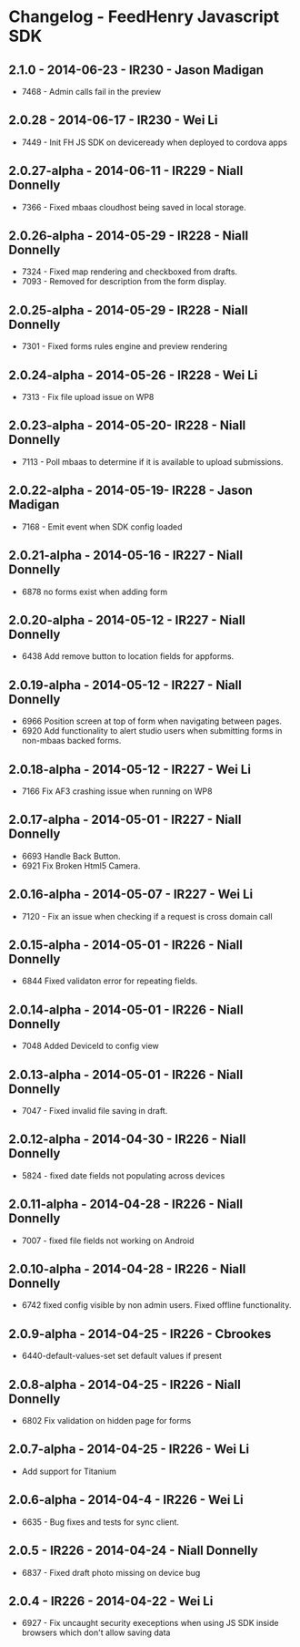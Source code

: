 # Changelog - FeedHenry Javascript SDK

## 2.1.0 - 2014-06-23 - IR230 - Jason Madigan

* 7468 - Admin calls fail in the preview

## 2.0.28 - 2014-06-17 - IR230 - Wei Li

* 7449 - Init FH JS SDK on deviceready when deployed to cordova apps

## 2.0.27-alpha - 2014-06-11 - IR229 - Niall Donnelly

* 7366 - Fixed mbaas cloudhost being saved in local storage.

## 2.0.26-alpha - 2014-05-29 - IR228 - Niall Donnelly

* 7324 - Fixed map rendering and checkboxed from drafts.
* 7093 - Removed for description from the form display.

## 2.0.25-alpha - 2014-05-29 - IR228 - Niall Donnelly

* 7301 - Fixed forms rules engine and preview rendering

## 2.0.24-alpha - 2014-05-26 - IR228 - Wei Li

* 7313 - Fix file upload issue on WP8

## 2.0.23-alpha - 2014-05-20- IR228 - Niall Donnelly

* 7113 - Poll mbaas to determine if it is available to upload submissions.

## 2.0.22-alpha - 2014-05-19- IR228 - Jason Madigan

* 7168 - Emit event when SDK config loaded

## 2.0.21-alpha - 2014-05-16 - IR227 - Niall Donnelly

* 6878 no forms exist when adding form


## 2.0.20-alpha - 2014-05-12 - IR227 - Niall Donnelly

* 6438 Add remove button to location fields for appforms.

## 2.0.19-alpha - 2014-05-12 - IR227 - Niall Donnelly

* 6966 Position screen at top of form when navigating between pages.
* 6920 Add functionality to alert studio users when submitting forms in non-mbaas backed forms.

## 2.0.18-alpha - 2014-05-12 - IR227 - Wei Li

* 7166 Fix AF3 crashing issue when running on WP8

## 2.0.17-alpha - 2014-05-01 - IR227 - Niall Donnelly

* 6693 Handle Back Button.
* 6921 Fix Broken Html5 Camera.

## 2.0.16-alpha - 2014-05-07 - IR227 - Wei Li

* 7120 - Fix an issue when checking if a request is cross domain call

## 2.0.15-alpha - 2014-05-01 - IR226 - Niall Donnelly

* 6844 Fixed validaton error for repeating fields.

## 2.0.14-alpha - 2014-05-01 - IR226 - Niall Donnelly

* 7048 Added DeviceId to config view

## 2.0.13-alpha - 2014-05-01 - IR226 - Niall Donnelly

* 7047 - Fixed invalid file saving in draft.

## 2.0.12-alpha - 2014-04-30 - IR226 - Niall Donnelly

* 5824 - fixed date fields not populating across devices

## 2.0.11-alpha - 2014-04-28 - IR226 - Niall Donnelly

* 7007 - fixed file fields not working on Android

## 2.0.10-alpha - 2014-04-28 - IR226 - Niall Donnelly

* 6742 fixed config visible by non admin users. Fixed offline functionality.

## 2.0.9-alpha - 2014-04-25 - IR226 - Cbrookes

* 6440-default-values-set set default values if present

## 2.0.8-alpha - 2014-04-25 - IR226 - Niall Donnelly

* 6802 Fix validation on hidden page for forms

## 2.0.7-alpha - 2014-04-25 - IR226 - Wei Li

* Add support for Titanium 

## 2.0.6-alpha - 2014-04-4 - IR226 - Wei Li

* 6635 - Bug fixes and tests for sync client.

## 2.0.5 - IR226 - 2014-04-24 - Niall Donnelly

* 6837 - Fixed draft photo missing on device bug

## 2.0.4 - IR226 - 2014-04-22 - Wei Li

* 6927 - Fix uncaught security execeptions when using JS SDK inside browsers which don't allow saving data


